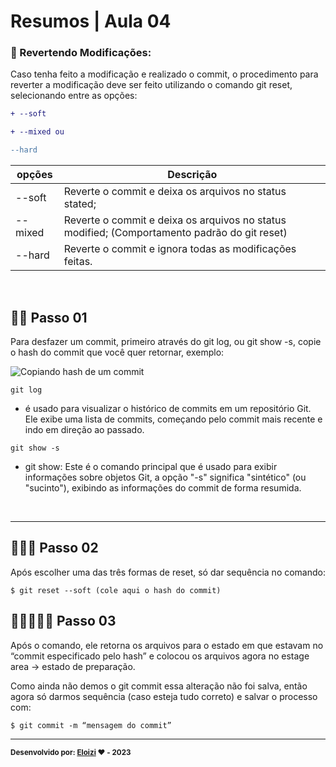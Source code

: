 
# Resumos | Aula 04

### 🔁 Revertendo Modificações:
Caso tenha feito a modificação e realizado o commit, o procedimento para reverter a modificação deve ser feito utilizando o comando git reset, selecionando entre as opções:

```diff
+ --soft

+ --mixed ou 

--hard
```


 |opções| Descrição|
 |------|----------|
 |--soft| Reverte o commit e deixa os arquivos no status stated;
 |--mixed| Reverte o commit e deixa os arquivos no status modified; (Comportamento padrão do git reset)|
 |--hard| Reverte o commit e ignora todas as modificações feitas.|
 
 <br>

## 🚶‍♀️ Passo 01

Para desfazer um commit, primeiro através do git log, ou git show -s, copie o hash do commit que você quer retornar, exemplo:

![Copiando hash de um commit](https://linuxhint.com/wp-content/uploads/2023/01/word-image-283970-2.png)


```
git log
```
- é usado para visualizar o histórico de commits em um repositório Git. Ele exibe uma lista de commits, começando pelo commit mais recente e indo em direção ao passado.
```
git show -s 
```
- git show: Este é o comando principal que é usado para exibir informações sobre objetos Git, a opção "-s" significa "sintético" (ou "sucinto"), exibindo as informações do commit de forma resumida. 

<br>

---
## 🚶‍♀️🚶 Passo 02
Após escolher uma das três formas de reset, só dar sequência no comando:

```
$ git reset --soft (cole aqui o hash do commit)
```

## 🚶‍♀️🚶🚴‍♀️ Passo 03

Após o comando, ele retorna os arquivos para o estado em que estavam no “commit especificado pelo hash” e colocou os arquivos agora no estage area → estado de preparação.

Como ainda não demos o git commit essa alteração não foi salva, então agora só darmos sequência (caso esteja tudo correto) e salvar o processo com:

```
$ git commit -m “mensagem do commit”
```


---

<sub><b>Desenvolvido por: [Eloizi](https://github.com/Eloizi/gitHub-DIO) ❤️ - 2023</b></sub></a>






